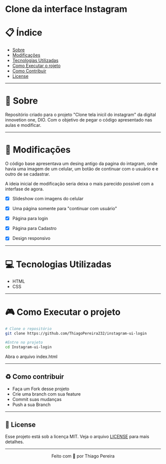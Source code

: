 # Clone da interface Instagram

# :clipboard: Índice

- [Sobre](#sobre)
- [Modificações](#modif)
- [Tecnologias Utilizadas](#tecnologias)
- [Como Executar o rojeto](#executar)
- [Como Contribuir](#contribuir)
- [License](#license)

---

<a id="sobre"></a>

# :scroll: Sobre

Repositório  criado para o projeto "Clone tela inicil do instagram" da digital innovetion one, DIO. Com o objetivo de pegar o código apresentado nas aulas e modificar. 

---

<a id="modif"></a>

# :rocket: Modificações

O código base apresentava um desing antigo da pagina do intagram, onde havia uma imagem de um celular, um botão de continuar com o usuário e e outro de se cadastrar.

A ideia inicial de modificação seria deixa o mais parecido possivel com a interfase de agora. 

- [x] Slideshow com imagens do celular
- [x] Uma página somente para "continuar com usuário"
- [x] Página para login
- [x] Página para Cadastro
- [x] Design responsivo



---

 <a id="tecnologias"></a>

# :computer: Tecnologias Utilizadas

- HTML
- CSS

---

 <a id="executar">

# :video_game: Como Executar o projeto

```bash
# Clone o repositório
git clone https://github.com/ThiagoPereira232/instagram-ui-login

#Entre no projeto
cd Instagram-ui-login
```

Abra o arquivo index.html

---

<a id="contribuir"></a>

## :recycle: Como contribuir

- Faça um Fork desse projeto
- Crie uma branch com sua feature
- Commit suas mudanças
- Push a sua Branch

---

<a id="license"><a>

## :memo: License

Esse projeto está sob a licença MIT. Veja o arquivo [LICENSE](LICENSE) para mais detalhes.

---

<p align="center">Feito com 💜 por Thiago Pereira</p>
